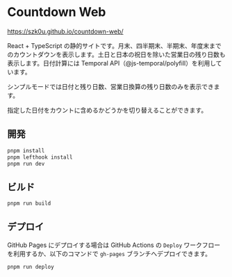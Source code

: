 # Countdown Web

https://szk0u.github.io/countdown-web/

React + TypeScript の静的サイトです。月末、四半期末、半期末、年度末までのカウントダウンを表示します。土日と日本の祝日を除いた営業日の残り日数も表示します。日付計算には Temporal API（@js-temporal/polyfill）を利用しています。

シンプルモードでは日付と残り日数、営業日換算の残り日数のみを表示できます。

指定した日付をカウントに含めるかどうかを切り替えることができます。

## 開発

```sh
pnpm install
pnpm lefthook install
pnpm run dev
```

## ビルド

```sh
pnpm run build
```

## デプロイ

GitHub Pages にデプロイする場合は GitHub Actions の `Deploy` ワークフローを利用するか、以下のコマンドで `gh-pages` ブランチへデプロイできます。

```sh
pnpm run deploy
```
